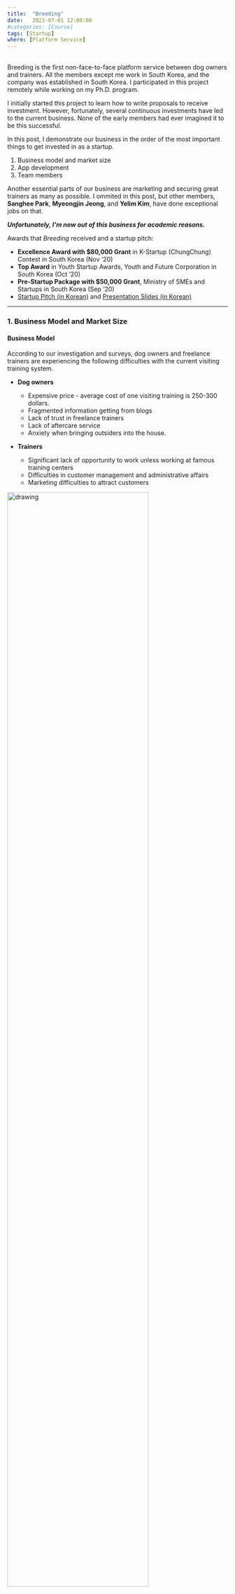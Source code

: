 ```yaml
---
title:  "Breeding"
date:   2021-07-01 12:00:00
#categories: [Course]
tags: [Startup]
where: [Platform Service]
---
```



<br/> 
Breeding is the first non-face-to-face platform service between dog owners and 
trainers. All the members except me work in South Korea, and the company was 
established in South Korea. I participated in this project remotely while 
working on my Ph.D. program.

I initially started this project to learn how to write proposals to receive 
investment. However, fortunately, several continuous investments have led to 
the current business. None of the early members had ever imagined it to be this 
successful.

In this post, I demonstrate our business in the order of the most important 
things to get invested in as a startup.
1. Business model and market size
2. App development
3. Team members

Another essential parts of our business are marketing and securing great 
trainers as many as possible. I ommited in this post, but other members, 
**Sanghee Park**, **Myeongjin Jeong**, and **Yelim Kim**, have done exceptional 
jobs on that.

**_Unfortunately, I'm now out of this business for academic reasons._**


Awards that _Breeding_ received and a startup pitch:
- **Excellence Award with $80,000 Grant** in K-­Startup (ChungChung) Contest in South Korea (Nov ‘20)
- **Top Award** in Youth Startup Awards, Youth and Future Corporation in South Korea (Oct ‘20)
- **Pre-­Startup Package with $50,000 Grant**, Ministry of SMEs and Startups in South Korea (Sep ‘20)
- <a href="https://youtu.be/7m8Sr8XTfks?t=7968" target="_blank">Startup Pitch (in Korean)</a> and 
<a href="images/posts/breeding/presentation-slides.pdf" target="_blank">Presentation Slides (in Korean)</a>


---
### 1. Business Model and Market Size

#### Business Model

According to our investigation and surveys, dog owners and freelance trainers 
are experiencing the following difficulties with the current visiting training 
system.

- **Dog owners**
  - Expensive price - average cost of one visiting training is 250-300 dollars.
  - Fragmented information getting from blogs
  - Lack of trust in freelance trainers
  - Lack of aftercare service
  - Anxiety when bringing outsiders into the house.

- **Trainers**
  - Significant lack of opportunity to work unless working at famous training centers
  - Difficulties in customer management and administrative affairs
  - Marketing difficulties to attract customers

<img src="../images/posts/breeding/business.png" alt="drawing" width="80%" style="margin-top: 0px;margin-bottom: 0px;"/>

As far as we know, _Breeding_ is the first non-face-to-face mobile platform 
(in South Korea) that connects customers who need dog training with freelance 
dog trainers and can lead a healthy pet culture. As shown in the figure above, 
we provide four service features to address the difficulties above.

- **Non-face-to-face Training System** - reducing a training cost about 80% for dog owners and travel time for trainers
- **Big Data Based Training Suggestion** - for specific dog breeds, ages, and personalities based on accumulated data in the service
- **Marketing and Customer Management** - reducing a significant time and burden for trainers
- **Real-time Review Sharing** - providing an availabiltiy to share honest reviews between users


By providing the services in between, _Breeding_ charges 
**8% of the brokerage fee** to trainers. It is cheaper compared to the average 
brokerage fee of 15 percent for other platform services in South Korea, and we 
surveyed and told by trainers that 8% would be reasonable to pay. 

In the next section, I will detail our expected revenue concerning market share. 

<br/>

#### Market Size and Estimated Revenue

<img src="../images/posts/breeding/market-revenue.png" alt="drawing" width="100%" style="margin-top: 20px;margin-bottom: 0px;"/>

In order to receive investment from investors, we also had to prove that the pet 
training market was big enough and proliferating. In South Korea, the average 
interesting market size for investors is at least 600-800 million dollars. The 
left figure above shows 
**exponential estimated growth of the pet training market pie** 
(orange colored) in the entire pet-related market, 620 million dollars in 2026.  

The table on the right shows _Breeding_'s estimated revenue concerning our 
expected market share every year. In five years (2025, orange colored), 
**estimated revenue of our service is 5.9 million dollars**. 
It is not surprising that we estimated 8% of the market share in five years 
since we are the first platform service that connects dog owners and trainers 
in the current market. We believe that it is possible. 

<br/>


---
### 2. App Development
<div style="width:100%">
  <div style="width:69.2%; float: left; margin-top: 20px;margin-bottom: 0px;">
    <img src="../images/posts/breeding/figma-flow.png" alt="drawing" width="100%" style="margin-top: 0px;margin-bottom: 0px;"/>
  </div>
  <div style="width:28%; float: right; margin-top: 20px;margin-bottom: 0px;">
    <img src="../images/posts/breeding/demo.gif" alt="drawing" width="100%" style="margin-top: 0px;margin-bottom: 0px;"/>
  </div>
</div>

<img src="../images/posts/breeding/empty-bar.png" alt="drawing" width="100%" style="margin-top: 0px;margin-bottom: 0px;"/>


The above images show our app's user-flow designed on 
[Figma](https://www.figma.com/) prototyping tool. It is a great tool supporting 
app designers in building interactive prototypes. 

Here are features we provide in the app:
- Login, register, find password, and settings
- Pet story and user reviews
- Training program suggestions
- Finding trainers either in supporting training programs or in time
- User profiles - both for dog owners and trainers
- Private chat and video call between a dog owner and a trainer


Initially, we planned to build the service as a cross-platform mobile app. 
However, after being funded by the Korean government, we had to show a 
completely working service and meaningful data in the short term to a person in 
charge. Therefore, we changed the plan and decided to build a prototype service 
first with a responsive website.

We met with six different outsourcing companies and signed a contract with one 
of them. Below are example pages of the task order document we gave to the 
company. The document contains flowcharts, screen design details, the expected 
timeline, and all other agreements required. 



<img src="../images/posts/breeding/work-order.png" alt="drawing" width="80%" style="margin-top: 20px;margin-bottom: 0px;"/>


Now, our website has been launched. It runs with AWS's EC2/RDS and uses 
[SendBird](https://sendbird.com/) service for chat and video calls. Since we 
designed it thinking that it would be developed as a mobile app, it currently 
has significant limitations:
- Users won't receive a real-time notification after they close the website.
- To start a training session with video call, a dog owner and a trainer should be sitting in front of 
their computers when the training starts. 
- Unstable quality of video call

Nevertheless, it was and is still the best decision we could make. 
It is important to demonstrate the feasibility of our service and create 
meaningful data (actual transactions and reviews) to receive subsequent 
investments at this stage. Also, even if we created a cross-platform mobile app 
with a small amount of money, many features would be required to be added, 
removed, and updated. It costs a lot and is almost like building a new app. 
Thus, it was a great decision to build a prototype quickly with a responsive 
website in the short term. 

After work with the outsourcing company was done, my main job was to add 
features, fix minor issues, and maintain the service. Not shown on this post, 
but there is an administrator page as well to manage our users. Below is a 
landing page of the website that we built. 


<img src="../images/posts/breeding/landing-page.gif" alt="drawing" width="90%" style="margin-top: 0px;margin-bottom: 0px;"/>


<br/>


---
### 3. Team Members

<img src="../images/posts/breeding/team-members.png" alt="drawing" width="100%" style="margin-top: 20px;margin-bottom: 0px;"/>



This startup project initially started with three upper-left members, and now we 
have three more members.:
(1) **Hyoyoung Park**--full stack developer, (2) **Yelim Kim**--marketing/HR, and (3) **Seungho Lee**--designer.
All our members are great and enthusiastic.

Thanks to all the team members for giving me a great opportunity to learn how 
to begin a startup from scratch and to learn about startup infrastructures in 
South Korea. As the business grew, it made no sense for the CTO to work 
remotely from the United States and in parallel with Ph.D. research, so I had 
to hand it over to the rest of the team on July 2021. However, I am confident 
the business can grow further because the remaining team members are 
exceptional and passionate.



<br/>
